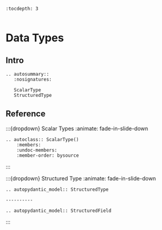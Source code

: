 ```{eval-rst}
:tocdepth: 3
```

```{currentModule} mdio.schemas.dtype

```

# Data Types

## Intro

```{eval-rst}
.. autosummary::
   :nosignatures:

   ScalarType
   StructuredType
```

## Reference

:::{dropdown} Scalar Types
:animate: fade-in-slide-down

```{eval-rst}
.. autoclass:: ScalarType()
    :members:
    :undoc-members:
    :member-order: bysource
```

:::

:::{dropdown} Structured Type
:animate: fade-in-slide-down

```{eval-rst}
.. autopydantic_model:: StructuredType

----------

.. autopydantic_model:: StructuredField
```

:::
